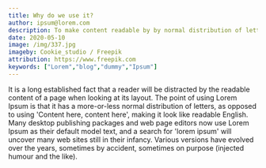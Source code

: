 ```yaml
---
title: Why do we use it?
author: ipsum@lorem.com
description: To make content readable by by normal distribution of letters
date: 2020-05-10
image: /img/337.jpg
imageby: Cookie_studio / Freepik
attribution: https://www.freepik.com
keywords: ["Lorem","blog","dummy","Ipsum"]
---
```

It is a long established fact that a reader will be distracted by the readable content of a page when looking at its layout. The point of using Lorem Ipsum is that it has a more-or-less normal distribution of letters, as opposed to using 'Content here, content here', making it look like readable English. Many desktop publishing packages and web page editors now use Lorem Ipsum as their default model text, and a search for 'lorem ipsum' will uncover many web sites still in their infancy. Various versions have evolved over the years, sometimes by accident, sometimes on purpose (injected humour and the like).
